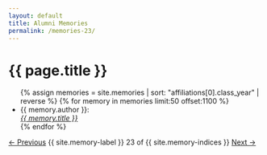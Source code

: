 ```yaml
---
layout: default
title: Alumni Memories
permalink: /memories-23/
---
```


<h1>{{ page.title }}</h1>

<ul>
  {% assign memories = site.memories | sort: "affiliations[0].class_year" | reverse %}
  {% for memory in memories limit:50 offset:1100 %}
    <li>
      {{ memory.author }}:<br><a href="{{ memory.url }}"><i>{{ memory.title }}</i></a>
    </li>
  {% endfor %}
</ul>

<nav class="memory-nav">
  <a href="/memories-22/" class="pill-nav prev">&larr; Previous</a>
  <span>{{ site.memory-label }} 23 of {{ site.memory-indices }}</span>
  <a href="/memories-24/" class="pill-nav next">Next &rarr;</a>
</nav>
